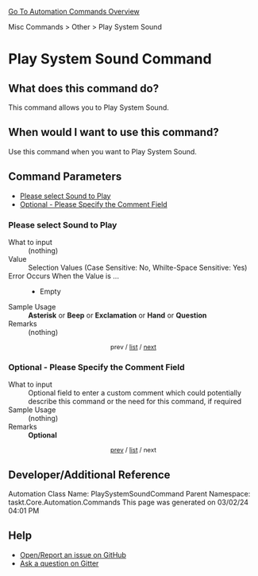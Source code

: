 <!--TITLE: Play System Sound Command -->
<!-- SUBTITLE: a command in the Misc Commands group. -->
[Go To Automation Commands Overview](/automation-commands.md)


Misc Commands &gt; Other &gt; Play System Sound


# Play System Sound Command


## What does this command do?
This command allows you to Play System Sound.


## When would I want to use this command?
Use this command when you want to Play System Sound.


<a id="param_list"></a>
## Command Parameters
- [Please select Sound to Play](#param_0)
- [Optional - Please Specify the Comment Field](#param_1)


<a id="param_0"></a>
### Please select Sound to Play


<dl>
<dt>What to input</dt><dd>(nothing)</dd>
<dt>Value</dt><dd>Selection Values (Case Sensitive: No, Whilte-Space Sensitive: Yes)</dd>
<dt>Error Occurs When the Value is ...</dt><dd><ul>
<li>Empty</li>
</ul></dd>
<dt>Sample Usage</dt><dd><strong>Asterisk</strong> or  <strong>Beep</strong> or  <strong>Exclamation</strong> or  <strong>Hand</strong> or  <strong>Question</strong></dd>
<dt>Remarks</dt><dd>(nothing)</dd>
</dl>




<div style="font-size: 90%; text-align: center">


prev / [list](#param_list) / [next](#param_1)


</div>


<a id="param_1"></a>
### Optional - Please Specify the Comment Field


<dl>
<dt>What to input</dt><dd>Optional field to enter a custom comment which could potentially describe this command or the need for this command, if required</dd>
<dt>Sample Usage</dt><dd>(nothing)</dd>
<dt>Remarks</dt><dd><strong>Optional</strong><br></dd>
</dl>




<div style="font-size: 90%; text-align: center">


[prev](#param_1) / [list](#param_list) / next


</div>


## Developer/Additional Reference
Automation Class Name: PlaySystemSoundCommand
Parent Namespace: taskt.Core.Automation.Commands
This page was generated on 03/02/24 04:01 PM


## Help
- [Open/Report an issue on GitHub](https://github.com/rcktrncn/taskt/issues/new)
- [Ask a question on Gitter](https://gitter.im/taskt-rpa/Lobby)
